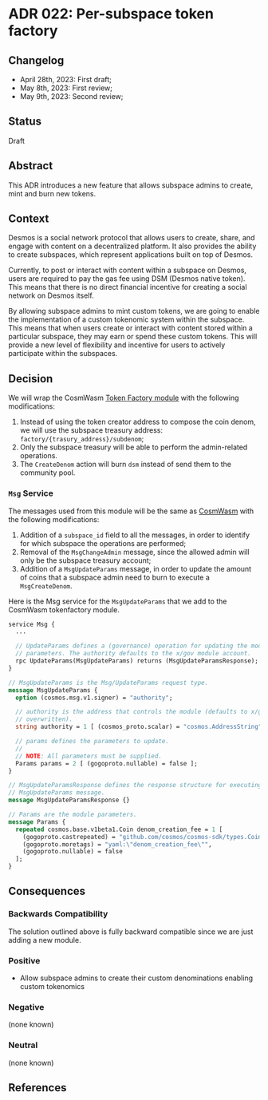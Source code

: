 # ADR 022: Per-subspace token factory

## Changelog
- April 28th, 2023: First draft;
- May 8th, 2023: First review;
- May 9th, 2023: Second review;

## Status

Draft

## Abstract

This ADR introduces a new feature that allows subspace admins to create, mint and burn new tokens. 

## Context

Desmos is a social network protocol that allows users to create, share, and engage with content on a decentralized platform. It also provides the ability to create subspaces, which represent applications built on top of Desmos.

Currently, to post or interact with content within a subspace on Desmos, users are required to pay the gas fee using DSM (Desmos native token). This means that there is no direct financial incentive for creating a social network on Desmos itself.

By allowing subspace admins to mint custom tokens, we are going to enable the implementation of a custom tokenomic system within the subspace. This means that when users create or interact with content stored within a particular subspace, they may earn or spend these custom tokens. This will provide a new level of flexibility and incentive for users to actively participate within the subspaces.

## Decision

We will wrap the CosmWasm [Token Factory module](https://github.com/CosmWasm/token-factory/blob/main/x/tokenfactory)
with the following modifications:
1. Instead of using the token creator address to compose the coin denom, we will use the subspace treasury address: `factory/{trasury_address}/subdenom`;
2. Only the subspace treasury will be able to perform the admin-related operations.
3. The `CreateDenom` action will burn `dsm` instead of send them to the community pool.  


### `Msg` Service
The messages used from this module will be the same as [CosmWasm](https://github.com/CosmWasm/token-factory/blob/main/proto/osmosis/tokenfactory/v1beta1/tx.proto)
with the following modifications: 
1. Addition of a `subspace_id` field to all the messages, in order to identify for which subspace the operations are performed;
2. Removal of the `MsgChangeAdmin` message, since the allowed admin will only be the subspace treasury account;
3. Addition of a `MsgUpdateParams` message, in order to update the amount of coins that a subspace admin need to burn to execute a `MsgCreateDenom`.  

Here is the Msg service for the `MsgUpdateParams` that we add to the CosmWasm tokenfactory module.

```protobuf
service Msg {
  ...

  // UpdateParams defines a (governance) operation for updating the module
  // parameters. The authority defaults to the x/gov module account.
  rpc UpdateParams(MsgUpdateParams) returns (MsgUpdateParamsResponse);
}

// MsgUpdateParams is the Msg/UpdateParams request type.
message MsgUpdateParams {
  option (cosmos.msg.v1.signer) = "authority";

  // authority is the address that controls the module (defaults to x/gov unless
  // overwritten).
  string authority = 1 [ (cosmos_proto.scalar) = "cosmos.AddressString" ];

  // params defines the parameters to update.
  //
  // NOTE: All parameters must be supplied.
  Params params = 2 [ (gogoproto.nullable) = false ];
}

// MsgUpdateParamsResponse defines the response structure for executing a
// MsgUpdateParams message.
message MsgUpdateParamsResponse {}

// Params are the module parameters.
message Params {
  repeated cosmos.base.v1beta1.Coin denom_creation_fee = 1 [
    (gogoproto.castrepeated) = "github.com/cosmos/cosmos-sdk/types.Coins",
    (gogoproto.moretags) = "yaml:\"denom_creation_fee\"",
    (gogoproto.nullable) = false
  ];
}
```

## Consequences

### Backwards Compatibility

The solution outlined above is fully backward compatible since we are just adding a new module.

### Positive

- Allow subspace admins to create their custom denominations enabling custom tokenomics

### Negative

(none known)

### Neutral

(none known)

## References